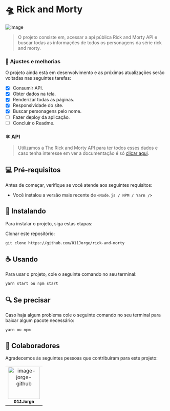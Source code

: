 # 🛸 Rick and Morty

<img src="Screenshot_20230113_201901.png" alt="image">

> O projeto consiste em, acessar a api pública Rick and Morty API e buscar todas as informações de todos os personagens da série rick and morty.

### 🔨 Ajustes e melhorias

O projeto ainda está em desenvolvimento e as próximas atualizações serão voltadas nas seguintes tarefas:

- [x] Consumir API.
- [x] Obter dados na tela.
- [x] Renderizar todas as páginas.
- [x] Responsividade do site.
- [x] Buscar personagens pelo nome.
- [ ] Fazer deploy da aplicação.
- [ ] Concluir o Readme.

### ⚛ API

> Utilizamos a The Rick and Morty API para ter todos esses dados e caso tenha interesse em ver a documentação é só <a href="https://rickandmortyapi.com/">clicar aqui</a>.

## 💻 Pré-requisitos

Antes de começar, verifique se você atende aos seguintes requisitos:

- Você instalou a versão mais recente de `<Node.js / NPM / Yarn />`

## 🚀 Instalando

Para instalar o projeto, siga estas etapas:

Clonar este reposítório:

```
git clone https://github.com/011Jorge/rick-and-morty
```

## ☕ Usando

Para usar o projeto, cole o seguinte comando no seu terminal:

```
yarn start ou npm start
```

## 🔍 Se precisar

Caso haja algum problema cole o seguinte comando no seu terminal para baixar algum pacote necessário:

```
yarn ou npm
```

## 🤝 Colaboradores

Agradecemos às seguintes pessoas que contribuíram para este projeto:

<table>
  <tr>
    <td align="center">
      <a href="https://github.com/011Jorge">
        <img src="https://avatars.githubusercontent.com/u/81838137?v=4" width="100px;" alt="image-jorge-github""/><br>
        <sub>
          <b>011Jorge</b>
        </sub>
      </a>
    </td>
  </tr>
</table>
